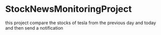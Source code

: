 # StockNewsMonitoringProject
this project compare the stocks of tesla from the previous day and today and then send a notification
